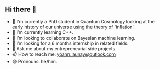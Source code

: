 ## Hi there 👋

- 🔭 I'm currently a PhD student in Quantum Cosmology looking at the early history of our universe using the theory of 'inflation'.
- 🌱 I’m currently learning C++.
- 👯 I’m looking to collaborate on Bayesian machine learning.
- 🤔 I’m looking for a 6 months internship in related fields.
- 💬 Ask me about my entrepreneurial side projects.
- 📫 How to reach me: yoann.launay@outlook.com
- 😄 Pronouns: he/him.
